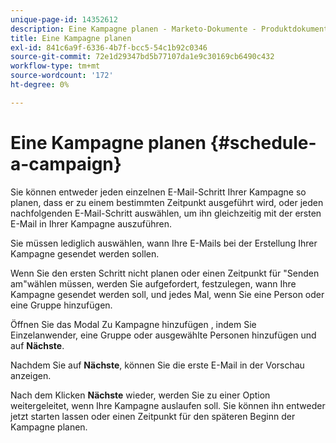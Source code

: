 ```yaml
---
unique-page-id: 14352612
description: Eine Kampagne planen - Marketo-Dokumente - Produktdokumentation
title: Eine Kampagne planen
exl-id: 841c6a9f-6336-4b7f-bcc5-54c1b92c0346
source-git-commit: 72e1d29347bd5b77107da1e9c30169cb6490c432
workflow-type: tm+mt
source-wordcount: '172'
ht-degree: 0%

---
```


# Eine Kampagne planen {#schedule-a-campaign}

Sie können entweder jeden einzelnen E-Mail-Schritt Ihrer Kampagne so planen, dass er zu einem bestimmten Zeitpunkt ausgeführt wird, oder jeden nachfolgenden E-Mail-Schritt auswählen, um ihn gleichzeitig mit der ersten E-Mail in Ihrer Kampagne auszuführen.

Sie müssen lediglich auswählen, wann Ihre E-Mails bei der Erstellung Ihrer Kampagne gesendet werden sollen.

Wenn Sie den ersten Schritt nicht planen oder einen Zeitpunkt für &quot;Senden am&quot;wählen müssen, werden Sie aufgefordert, festzulegen, wann Ihre Kampagne gesendet werden soll, und jedes Mal, wenn Sie eine Person oder eine Gruppe hinzufügen.

Öffnen Sie das Modal Zu Kampagne hinzufügen , indem Sie Einzelanwender, eine Gruppe oder ausgewählte Personen hinzufügen und auf **Nächste**.

Nachdem Sie auf **Nächste**, können Sie die erste E-Mail in der Vorschau anzeigen.

Nach dem Klicken **Nächste** wieder, werden Sie zu einer Option weitergeleitet, wenn Ihre Kampagne auslaufen soll. Sie können ihn entweder jetzt starten lassen oder einen Zeitpunkt für den späteren Beginn der Kampagne planen.
